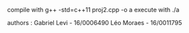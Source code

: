 compile with g++ -std=c++11 proj2.cpp -o a
execute with ./a

authors : Gabriel Levi - 16/0006490 Léo Moraes - 16/0011795 

